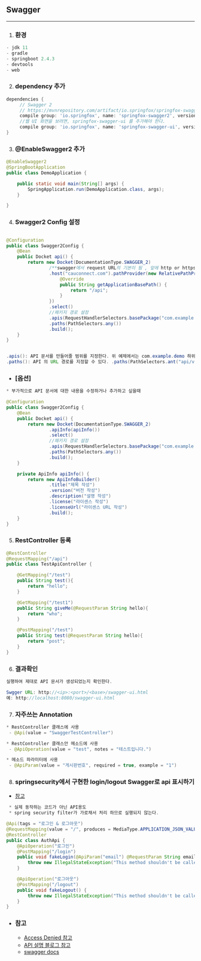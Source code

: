 ## Swagger
---

1. ### 환경
```java
- jdk 11
- gradle
- springboot 2.4.3
- devtools
- web
```
2. ### dependency 추가
```gradle
dependencies {
	 // Swagger 2 
	 // https://mvnrepository.com/artifact/io.springfox/springfox-swagger2/2.9.2
	 compile group: 'io.springfox', name: 'springfox-swagger2', version: '2.9.2' 
	 //웹 UI 화면을 보려면, springfox-swagger-ui 를 추가해야 한다.
	 compile group: 'io.springfox', name: 'springfox-swagger-ui', version: '2.9.2' 
}
```

3. ### @EnableSwagger2 추가 
```java
@EnableSwagger2
@SpringBootApplication
public class DemoApplication {

    public static void main(String[] args) {
        SpringApplication.run(DemoApplication.class, args);
    }

}
```

4. ### Swagger2 Config 설정
```java

@Configuration
public class Swagger2Config {
    @Bean
    public Docket api() {
        return new Docket(DocumentationType.SWAGGER_2)
                /**swagger에서 request URL의 기본이 됨 , 앞에 http or https는 ssh적용 여부에 따라 알아서 됨**/
                .host("cauconnect.com").pathProvider(new RelativePathProvider(servletContext){
                    @Override
                    public String getApplicationBasePath() {
                        return "/api";
                    }
                })
                .select()
                //패키지 경로 설정
                .apis(RequestHandlerSelectors.basePackage("com.example.demo"))
                .paths(PathSelectors.any())
                .build();
    }
}


.apis(): API 문서를 만들어줄 범위를 지정한다. 위 예제에서는 com.example.demo 하위 구조를 탐색하여 문서를 생성해준다.
.paths(): API 의 URL 경로를 지정할 수 있다. .paths(PathSelectors.ant("api/v1/**")) 와 같이 하면 http://localhost/api/v1/ 하위 경로를 가지는 API에 대해 문서를 생성해준다.


```

- ### [옵션]
```java
* 부가적으로 API 문서에 대한 내용을 수정하거나 추가하고 싶을때

@Configuration
public class Swagger2Config {
    @Bean
    public Docket api() {
        return new Docket(DocumentationType.SWAGGER_2)
                .apiInfo(apiInfo())
                .select()
                //패키지 경로 설정
                .apis(RequestHandlerSelectors.basePackage("com.example.demo"))
                .paths(PathSelectors.any())
                .build();
    }

    private ApiInfo apiInfo() {
        return new ApiInfoBuilder()
                .title("제목 작성")
                .version("버전 작성")
                .description("설명 작성")
                .license("라이센스 작성")
                .licenseUrl("라이센스 URL 작성")
                .build();
    }
}
```

5. ### RestController 등록
```java
@RestController
@RequestMapping("/api")
public class TestApiController {

    @GetMapping("/test")
    public String test(){
        return "hello";
    }

    @GetMapping("/test1")
    public String giveMe(@RequestParam String hello){
        return "who";
    }

    @PostMapping("/test")
    public String test(@RequestParam String hello){
        return "post";
    }
}
```

6. ### 결과확인 
```java
실행하여 제대로 API 문서가 생성되었는지 확인한다.

Swgger URL: http://<ip>:<port>/<base>/swagger-ui.html
예: http://localhost:8080/swagger-ui.html

```

7. ### 자주쓰는 Annotation
```java
* RestController 클래스에 사용
 - @Api(value = "SwaggerTestController")

* RestController 클래스안 메소드에 사용
 - @ApiOperation(value = "test", notes = "테스트입니다.")

* 메소드 파라미터에 사용
 - @ApiParam(value = "게시판번호", required = true, example = "1")
```

8. ### springsecurity에서 구현한 login/logout Swagger로 api 표시하기
- [참고](https://stackoverflow.com/questions/34386337/documenting-springs-login-logout-api-in-swagger)
```java
 * 실제 동작하는 코드가 아닌 API용도
 * spring security filter가 가로채서 처리 하므로 실행되지 않는다.

@Api(tags = "로그인 & 로그아웃")
@RequestMapping(value = "/", produces = MediaType.APPLICATION_JSON_VALUE)
@RestController
public class AuthApi {
    @ApiOperation("로그인")
    @PostMapping("/login")
    public void fakeLogin(@ApiParam("email") @RequestParam String email, @ApiParam("Password") @RequestParam String password) {
        throw new IllegalStateException("This method shouldn't be called. It's implemented by Spring Security filters.");
    }

    @ApiOperation("로그아웃")
    @PostMapping("/logout")
    public void fakeLogout() {
        throw new IllegalStateException("This method shouldn't be called. It's implemented by Spring Security filters.");
    }
}
```

- ### 참고
	 - [Access Denied 참고](https://stackoverflow.com/questions/54458324/o-s-boot-springapplication-application-run-failed)
     - [API 설명 블로그 참고](https://dev-jwblog.tistory.com/20)
     - [swagger docs](https://docs.swagger.io/swagger-core/v1.5.0/apidocs/io/swagger/annotations/package-summary.html)
